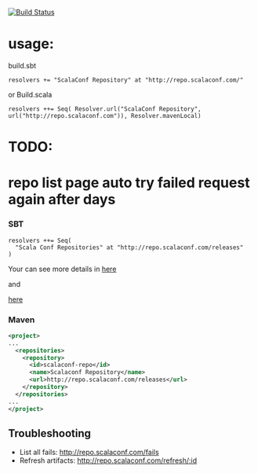 [![Build Status](https://travis-ci.org/XuefengWu/qiniuMavenRepo.svg)](https://travis-ci.org/XuefengWu/qiniuMavenRepo)

usage:
===
build.sbt

`
resolvers += "ScalaConf Repository" at "http://repo.scalaconf.com/"
`

or Build.scala

`
resolvers ++= Seq( Resolver.url("ScalaConf Repository", url("http://repo.scalaconf.com")), Resolver.mavenLocal)
`


TODO:
===
repo list page
auto try failed request again after days
=======
### SBT

```
resolvers ++= Seq(
  "Scala Conf Repositories" at "http://repo.scalaconf.com/releases"
)
```
Your can see more details in [here](http://www.scala-sbt.org/0.13/docs/Resolvers.html)

and

[here](http://www.scala-sbt.org/0.13/docs/Proxy-Repositories.html)

### Maven

```xml
<project>
...
  <repositories>
    <repository>
      <id>scalaconf-repo</id>
      <name>Scalaconf Repository</name>
      <url>http://repo.scalaconf.com/releases</url>
    </repository>
  </repositories>
...
</project>
```

## Troubleshooting

- List all fails: http://repo.scalaconf.com/fails
- Refresh artifacts: http://repo.scalaconf.com/refresh/:id
